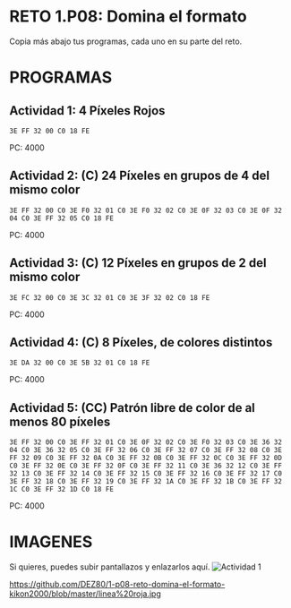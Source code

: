# RETO 1.P08: Domina el formato
Copia más abajo tus programas, cada uno en su parte del reto.

# PROGRAMAS

## Actividad 1: 4 Píxeles Rojos
```
3E FF 32 00 C0 18 FE
```
PC: 4000

## Actividad 2: (C) 24 Píxeles en grupos de 4 del mismo color
```
3E FF 32 00 C0 3E F0 32 01 C0 3E F0 32 02 C0 3E 0F 32 03 C0 3E 0F 32 04 C0 3E FF 32 05 C0 18 FE
```
PC: 4000

## Actividad 3: (C) 12 Píxeles en grupos de 2 del mismo color
```
3E FC 32 00 C0 3E 3C 32 01 C0 3E 3F 32 02 C0 18 FE
```
PC: 4000

## Actividad 4: (C) 8 Píxeles, de colores distintos
```
3E DA 32 00 C0 3E 5B 32 01 C0 18 FE
```
PC: 4000
## Actividad 5: (CC) Patrón libre de color de al menos 80 píxeles
```
3E FF 32 00 C0 3E FF 32 01 C0 3E 0F 32 02 C0 3E F0 32 03 C0 3E 36 32 04 C0 3E 36 32 05 C0 3E FF 32 06 C0 3E FF 32 07 C0 3E FF 32 08 C0 3E FF 32 09 C0 3E FF 32 0A C0 3E FF 32 0B C0 3E FF 32 0C C0 3E FF 32 0D C0 3E FF 32 0E C0 3E FF 32 0F C0 3E FF 32 11 C0 3E 36 32 12 C0 3E FF 32 13 C0 3E FF 32 14 C0 3E FF 32 15 C0 3E FF 32 16 C0 3E FF 32 17 C0 3E FF 32 18 C0 3E FF 32 19 C0 3E FF 32 1A C0 3E FF 32 1B C0 3E FF 32 1C C0 3E FF 32 1D C0 18 FE
```
PC: 4000

# IMAGENES
Si quieres, puedes subir pantallazos y enlazarlos aquí.
![Actividad 1](/pixelrojo.png)

https://github.com/DEZ80/1-p08-reto-domina-el-formato-kikon2000/blob/master/linea%20roja.jpg
